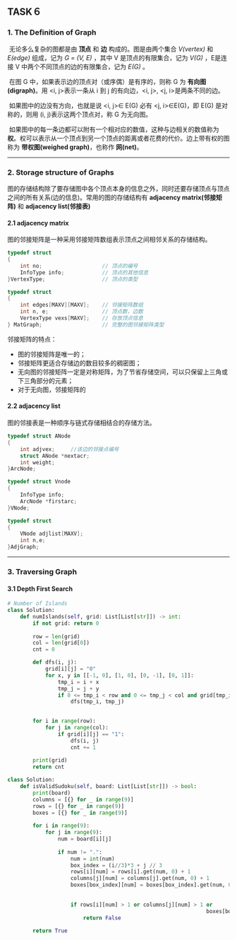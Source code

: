 ## TASK６

### 1. The Definition of Graph

​      无论多么复杂的图都是由 **顶点** 和 **边** 构成的。图是由两个集合 *V(vertex)* 和 *E(edge)* 组成，记为       *G = (V, E)* ，其中 V 是顶点的有限集合，记为 *V(G)* ，E是连接 V 中两个不同顶点的边的有限集合，记为  *E(G)* 。

​      在图 G 中，如果表示边的顶点对（或序偶）是有序的，则称 G 为 **有向图(digraph)**。用 <i, j>表示一条从 i 到 j 的有向边，<i, j>, <j, i>是两条不同的边。

​      如果图中的边没有方向，也就是说 <i, j>∈ E(G) 必有 <j, i>∈E(G)，即 E(G) 是对称的，则用 (i, j)表示这两个顶点对，称 G 为无向图。

​       如果图中的每一条边都可以附有一个相对应的数值，这种与边相关的数值称为 **权**。权可以表示从一个顶点到另一个顶点的距离或者花费的代价。边上带有权的图称为 **带权图(weighed graph)**，也称作 **网(net)**。

---

### 2. Storage structure of Graphs

​        图的存储结构除了要存储图中各个顶点本身的信息之外，同时还要存储顶点与顶点之间的所有关系(边的信息)。常用的图的存储结构有 **adjacency matrix(邻接矩阵)** 和 **adjacency list(邻接表)**

#### 2.1  adjacency matrix

图的邻接矩阵是一种采用邻接矩阵数组表示顶点之间相邻关系的存储结构。

```c
typedef struct
{
	int no;                   // 顶点的编号
	InfoType info;			  // 顶点的其他信息
}VertexType;                  // 顶点的类型

typedef struct
{
	int edges[MAXV][MAXV];    // 邻接矩阵数组
	int n, e;                 // 顶点数，边数
	VertexType vexs[MAXV];    // 存放顶点信息
} MatGraph;                   // 完整的图邻接矩阵类型
```

邻接矩阵的特点：

- 图的邻接矩阵是唯一的；
- 邻接矩阵更适合存储边的数目较多的稠密图；
- 无向图的邻接矩阵一定是对称矩阵，为了节省存储空间，可以只保留上三角或下三角部分的元素；
- 对于无向图，邻接矩阵的

#### 2.2  adjacency list

图的邻接表是一种顺序与链式存储相结合的存储方法。

```c
typedef struct ANode
{
	int adjvex;     //该边的邻接点编号
	struct ANode *nextacr;
	int weight; 
}ArcNode;

typedef struct Vnode
{
	InfoType info;
	ArcNode *firstarc;
}VNode;

typedef struct
{
	VNode adjlist[MAXV];
	int n,e;
}AdjGraph;
```

---

### 3. Traversing Graph

#### 3.1 Depth First Search

```python
# Number of Islands 
class Solution:
    def numIslands(self, grid: List[List[str]]) -> int:
        if not grid: return 0
        
        row = len(grid)
        col = len(grid[0])
        cnt = 0

        def dfs(i, j):
            grid[i][j] = "0" 
            for x, y in [[-1, 0], [1, 0], [0, -1], [0, 1]]:
                tmp_i = i + x
                tmp_j = j + y
                if 0 <= tmp_i < row and 0 <= tmp_j < col and grid[tmp_i][tmp_j] == "1":
                    dfs(tmp_i, tmp_j)

        
        for i in range(row):
            for j in range(col):
                if grid[i][j] == "1":
                    dfs(i, j)
                    cnt += 1
        
        print(grid)
        return cnt    
```

```python
class Solution:
    def isValidSudoku(self, board: List[List[str]]) -> bool:
        print(board)
        columns = [{} for _ in range(9)]
        rows = [{} for _ in range(9)]
        boxes = [{} for _ in range(9)]
        
        for i in range(9):
            for j in range(9):
                num = board[i][j]
                
                if num != ".":
                    num = int(num)
                    box_index = (i//3)*3 + j // 3
                    rows[i][num] = rows[i].get(num, 0) + 1
                    columns[j][num] = columns[j].get(num, 0) + 1
                    boxes[box_index][num] = boxes[box_index].get(num, 0) + 1
                    
                   
                    if rows[i][num] > 1 or columns[j][num] > 1 or 
                    										   boxes[box_index][num] > 1:
                        return False 
        
        return True
```


